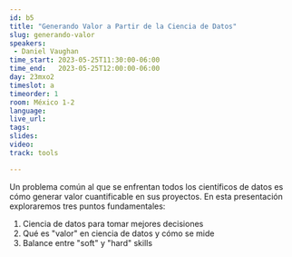 ```yaml
---
id: b5
title: "Generando Valor a Partir de la Ciencia de Datos"
slug: generando-valor
speakers:
 - Daniel Vaughan
time_start: 2023-05-25T11:30:00-06:00
time_end:   2023-05-25T12:00:00-06:00
day: 23mxo2
timeslot: a
timeorder: 1
room: México 1-2
language: 
live_url: 
tags:
slides: 
video: 
track: tools

---
```


Un problema común al que se enfrentan todos los científicos de datos es cómo generar valor cuantificable en sus proyectos.  En esta presentación exploraremos tres puntos fundamentales:

1. Ciencia de datos para tomar mejores decisiones
2. Qué es "valor" en ciencia de datos y cómo se mide
3. Balance entre "soft" y "hard" skills